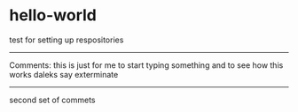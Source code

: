 # hello-world
test for setting up respositories
********
Comments:  this is just for me to start typing something and to see how this works
daleks say exterminate
********
second set of commets
